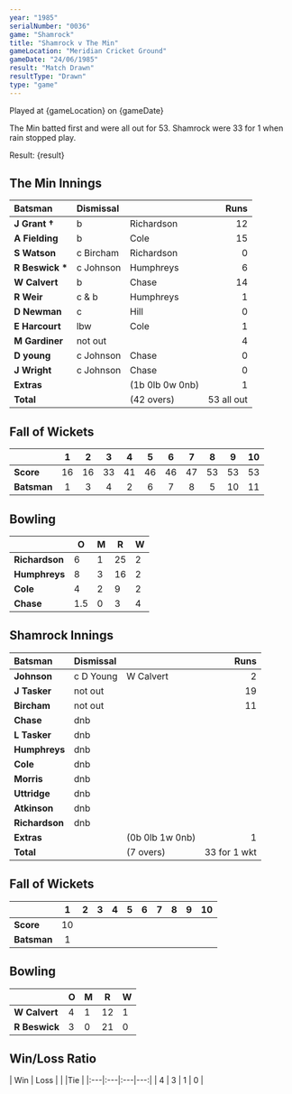 ```yaml
---
year: "1985"
serialNumber: "0036"
game: "Shamrock"
title: "Shamrock v The Min"
gameLocation: "Meridian Cricket Ground"
gameDate: "24/06/1985"
result: "Match Drawn"
resultType: "Drawn"
type: "game"
---
```


Played at {gameLocation} on {gameDate} 

The Min batted first and were all out for 53. Shamrock were 33 for 1 when rain stopped play.

Result: {result}

## The Min Innings

| Batsman | Dismissal |  | Runs |
|:---|:---|---|---:|
| **J Grant &#8224;** | b | Richardson | 12 | 
| **A Fielding** | b | Cole | 15 | 
| **S Watson** | c Bircham | Richardson | 0 | 
| **R Beswick &#42;** | c Johnson | Humphreys | 6 | 
| **W Calvert** | b  | Chase | 14 | 
| **R Weir** | c & b | Humphreys | 1 | 
| **D Newman** | c | Hill | 0 | 
| **E Harcourt** | lbw | Cole | 1 | 
| **M Gardiner** | not out |  | 4 | 
| **D young** | c Johnson | Chase | 0 | 
| **J Wright** | c Johnson | Chase | 0 | 
| **Extras** | | (1b 0lb 0w 0nb) | 1 | 
| **Total** | | (42 overs) | 53 all out | 

## Fall of Wickets

| | 1 | 2 | 3 | 4 | 5 | 6 | 7 | 8 | 9 | 10 |
|---|:---:|:---:|:---:|:---:|:---:|:---:|:---:|:---:|:---:|:---:|
| **Score** | 16 | 16 | 33 | 41 | 46 | 46 | 47 | 53 | 53 | 53 | 
| **Batsman** | 1 | 3 | 4 | 2 | 6 | 7 | 8 | 5 | 10 | 11 | 


## Bowling

| | O | M | R | W |
|---|---|---|---|---|
| **Richardson** | 6 | 1 | 25 | 2 | 
| **Humphreys** | 8 | 3 | 16 | 2 | 
| **Cole** | 4 | 2 | 9 | 2 | 
| **Chase** | 1.5 | 0 | 3 | 4 | 
 
## Shamrock Innings

| Batsman | Dismissal |  | Runs |
|:---|:---|---|---:|
| **Johnson** | c D Young | W Calvert | 2 | 
| **J Tasker** | not out |  | 19 | 
| **Bircham** | not out |  | 11 | 
| **Chase** | dnb |  |  | 
| **L Tasker** | dnb |  |  | 
| **Humphreys** | dnb |  |  |
| **Cole** | dnb |  |  |
| **Morris** | dnb |  |  | 
| **Uttridge** | dnb |  |  | 
| **Atkinson** | dnb |  |  |
| **Richardson** | dnb |  |  | 
| **Extras** | | (0b 0lb 1w 0nb) | 1 | 
| **Total** | | (7 overs) | 33 for 1 wkt | 

## Fall of Wickets

| | 1 | 2 | 3 | 4 | 5 | 6 | 7 | 8 | 9 | 10 |
|---|:---:|:---:|:---:|:---:|:---:|:---:|:---:|:---:|:---:|:---:|
| **Score** | 10 |  |  |  |  |  |  |  |  |  |
| **Batsman** | 1 |  |  |  |  |  |  |  |  |  |


## Bowling

| | O | M | R | W |
|---|---|---|---|---|
| **W Calvert** | 4 | 1 | 12 | 1 | 
| **R Beswick** | 3 | 0 | 21 | 0 | 


## Win/Loss Ratio

| Win | Loss |  |  |Tie |
|:---|:---|:---|---:|
| 4 | 3 | 1 | 0 |